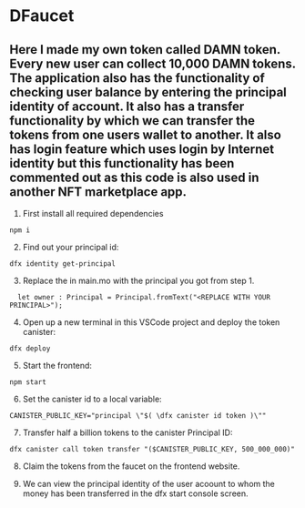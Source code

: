 # DFaucet
## Here I made my own token called DAMN token. Every new user can collect 10,000 DAMN tokens. The application also has the functionality of checking user balance by entering the principal identity of account. It also has a transfer functionality by which we can transfer the tokens from one users wallet to another. It also has login feature which uses login by Internet identity but this functionality has been commented out as this code is also used in another NFT marketplace app.

1. First install all required dependencies
```
npm i
```

2. Find out your principal id:

```
dfx identity get-principal
```

3. Replace the <REPLACE WITH YOUR PRINCIPAL> in main.mo with the principal you got from step 1.

```
  let owner : Principal = Principal.fromText("<REPLACE WITH YOUR PRINCIPAL>");
```

4. Open up a new terminal in this VSCode project and deploy the token canister:

```
dfx deploy
```

5. Start the frontend:

```
npm start
```

6. Set the canister id to a local variable:

```
CANISTER_PUBLIC_KEY="principal \"$( \dfx canister id token )\""
```

7. Transfer half a billion tokens to the canister Principal ID:

```
dfx canister call token transfer "($CANISTER_PUBLIC_KEY, 500_000_000)"
```

8. Claim the tokens from the faucet on the frontend website.

8. We can view the principal identity of the user acoount to whom the money has been transferred in the dfx start console screen.

